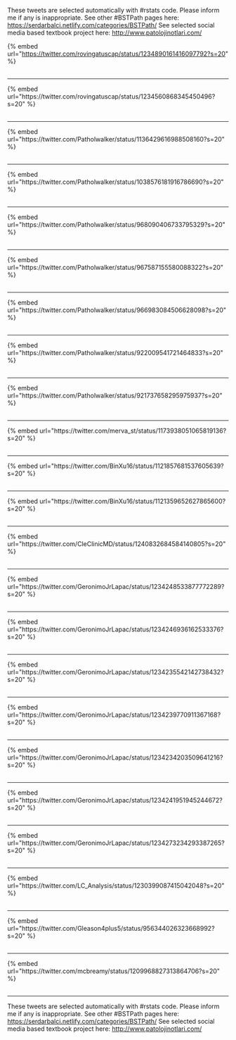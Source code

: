 

These tweets are selected automatically with #rstats code. Please inform me if any is inappropriate.
See other #BSTPath pages here: https://serdarbalci.netlify.com/categories/BSTPath/ 
See selected social media based textbook project here: http://www.patolojinotlari.com/

{% embed url="https://twitter.com/rovingatuscap/status/1234890161416097792?s=20" %}<br>
<br>
<hr>
{% embed url="https://twitter.com/rovingatuscap/status/1234560868345450496?s=20" %}<br>
<br>
<hr>
{% embed url="https://twitter.com/Patholwalker/status/1136429616988508160?s=20" %}<br>
<br>
<hr>
{% embed url="https://twitter.com/Patholwalker/status/1038576181916786690?s=20" %}<br>
<br>
<hr>
{% embed url="https://twitter.com/Patholwalker/status/968090406733795329?s=20" %}<br>
<br>
<hr>
{% embed url="https://twitter.com/Patholwalker/status/967587155580088322?s=20" %}<br>
<br>
<hr>
{% embed url="https://twitter.com/Patholwalker/status/966983084506628098?s=20" %}<br>
<br>
<hr>
{% embed url="https://twitter.com/Patholwalker/status/922009541721464833?s=20" %}<br>
<br>
<hr>
{% embed url="https://twitter.com/Patholwalker/status/921737658295975937?s=20" %}<br>
<br>
<hr>
{% embed url="https://twitter.com/merva_st/status/1173938051065819136?s=20" %}<br>
<br>
<hr>
{% embed url="https://twitter.com/BinXu16/status/1121857681537605639?s=20" %}<br>
<br>
<hr>
{% embed url="https://twitter.com/BinXu16/status/1121359652627865600?s=20" %}<br>
<br>
<hr>
{% embed url="https://twitter.com/CleClinicMD/status/1240832684584140805?s=20" %}<br>
<br>
<hr>
{% embed url="https://twitter.com/GeronimoJrLapac/status/1234248533877772289?s=20" %}<br>
<br>
<hr>
{% embed url="https://twitter.com/GeronimoJrLapac/status/1234246936162533376?s=20" %}<br>
<br>
<hr>
{% embed url="https://twitter.com/GeronimoJrLapac/status/1234235542142738432?s=20" %}<br>
<br>
<hr>
{% embed url="https://twitter.com/GeronimoJrLapac/status/1234239770911367168?s=20" %}<br>
<br>
<hr>
{% embed url="https://twitter.com/GeronimoJrLapac/status/1234234203509641216?s=20" %}<br>
<br>
<hr>
{% embed url="https://twitter.com/GeronimoJrLapac/status/1234241951945244672?s=20" %}<br>
<br>
<hr>
{% embed url="https://twitter.com/GeronimoJrLapac/status/1234273234293387265?s=20" %}<br>
<br>
<hr>
{% embed url="https://twitter.com/LC_Analysis/status/1230399087415042048?s=20" %}<br>
<br>
<hr>
{% embed url="https://twitter.com/Gleason4plus5/status/956344026323668992?s=20" %}<br>
<br>
<hr>
{% embed url="https://twitter.com/mcbreamy/status/1209968827313864706?s=20" %}<br>
<br>
<hr>


These tweets are selected automatically with #rstats code. Please inform me if any is inappropriate.
See other #BSTPath pages here: https://serdarbalci.netlify.com/categories/BSTPath/ 
See selected social media based textbook project here: http://www.patolojinotlari.com/
